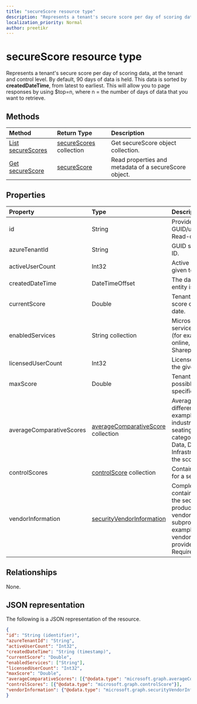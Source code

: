 ```yaml
---
title: "secureScore resource type"
description: "Represents a tenant's secure score per day of scoring data, at the tenant and control level."
localization_priority: Normal
author: preetikr
---
```


# secureScore resource type

Represents a tenant's secure score per day of scoring data, at the tenant and control level. By default, 90 days of data is held. This data is sorted by **createdDateTime**, from latest to earliest. This will allow you to page responses by using $top=n, where n = the number of days of data that you want to retrieve. 


## Methods

| Method   | Return Type|Description|
|:---------------|:--------|:----------|
|[List secureScores](../api/security-list-securescores.md) | [secureScores](securescore.md) collection |Get secureScore object collection.|
|[Get secureScore](../api/securescore-get.md) | [secureScore](securescore.md) |Read properties and metadata of a secureScore object. | 



## Properties

|Property |Type |Description |
|:--|:--|:--|
|id |String|Provider-generated GUID/unique identifier. Read-only. Required.|
|	azureTenantId	|	String	|	GUID string for tenant ID.	|
|	activeUserCount	|	Int32	|	Active user count of the given tenant.	|
|	createdDateTime	|	DateTimeOffset	|	The date when the entity is created.  |
|	currentScore	|	Double	|	Tenant current attained score on specified date.	|
|	enabledServices |	String collection	|	Microsoft-provided services for the tenant (for example, Exchange online, Skype, Sharepoint).	|
|	licensedUserCount	|	Int32	|	Licensed user count of the given tenant.	|
|	maxScore |	Double	|	Tenant maximum possible score on specified date.	|
|	averageComparativeScores |	[averageComparativeScore](averagecomparativescore.md) collection	|Average score by different scopes (for example, average by industry, average by seating) and control category (Identity, Data, Device, Apps, Infrastructure) within the scope.	|
|	controlScores |	[controlScore](controlscore.md) collection	|	Contains tenant scores for a set of controls.	|
|vendorInformation |[securityVendorInformation](securityvendorinformation.md)|Complex type containing details about the security product/service vendor, provider, and subprovider (for example, vendor=Microsoft; provider=SecureScore). Required.|


## Relationships

None.

## JSON representation

The following is a JSON representation of the resource.

<!-- {
  "blockType": "resource",
  "optionalProperties": [

  ],
  "@odata.type": "microsoft.graph.secureScore"
}-->

```json
{
"id": "String (identifier)",
"azureTenantId": "String",
"activeUserCount": "Int32",
"createdDateTime": "String (timestamp)",
"currentScore": "Double",
"enabledServices": ["String"],
"licensedUserCount": "Int32",
"maxScore": "Double",
"averageComparativeScores": [{"@odata.type": "microsoft.graph.averageComparativeScore"}],
"controlScores": [{"@odata.type": "microsoft.graph.controlScore"}],
"vendorInformation": {"@odata.type": "microsoft.graph.securityVendorInformation"},
}

```


<!-- uuid: 8fcb5dbc-d5aa-4681-8e31-b001d5168d79
2015-10-25 14:57:30 UTC -->
<!-- {
  "type": "#page.annotation",
  "description": "secureScore resource",
  "keywords": "",
  "section": "documentation",
  "tocPath": ""
}-->
